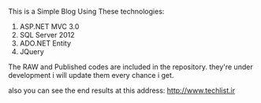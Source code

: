 This is a Simple Blog Using These technologies:

1. ASP.NET MVC 3.0
2. SQL Server 2012
3. ADO.NET Entity
4. JQuery

The RAW and Published codes are included in the repository.
they're under development i will update them every chance i get.  

also you can see the end results at this address: http://www.techlist.ir